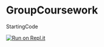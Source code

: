 # GroupCoursework
StartingCode

[![Run on Repl.it](https://repl.it/badge/github/BenjaminDavies/GroupCoursework)](https://repl.it/github/BenjaminDavies/GroupCoursework)
